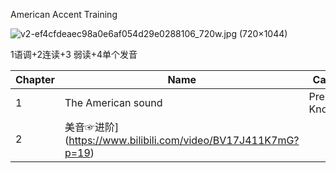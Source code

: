 American Accent Training

![v2-ef4cfdeaec98a0e6af054d29e0288106_720w.jpg (720×1044)](https://pic2.zhimg.com/80/v2-ef4cfdeaec98a0e6af054d29e0288106_720w.jpg?source=1940ef5c)

1语调+2连读+3 弱读+4单个发音


Chapter | Name | Category | Exercise | Day |
---- | ---- | ---- | ---- | ---- |
1 | The American sound | Prep Knowledge | 4 | 2020-08-31 |
2 | 美音☞进阶](https://www.bilibili.com/video/BV17J411K7mG?p=19) | 
